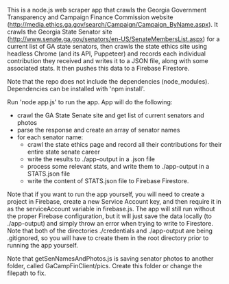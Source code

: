 This is a node.js web scraper app that crawls the Georgia Government Transparency and Campaign Finance Commission website (http://media.ethics.ga.gov/search/Campaign/Campaign_ByName.aspx). It crawls the Georgia State Senator site (http://www.senate.ga.gov/senators/en-US/SenateMembersList.aspx) for a current list of GA state senators, then crawls the state ethics site using headless Chrome (and its API, Puppeteer) and records each individual contribution they received and writes it to a JSON file, along with some associated stats. It then pushes this data to a Firebase Firestore.

Note that the repo does not include the dependencies (node_modules). Dependencies can be installed with 'npm install'.

Run 'node app.js' to run the app. App will do the following:

- crawl the GA State Senate site and get list of current senators and photos
- parse the response and create an array of senator names
- for each senator name:
  - crawl the state ethics page and record all their contributions for their entire state senate career
  - write the results to ./app-output in a .json file
  - process some relevant stats, and write them to ./app-output in a STATS.json file
  - write the content of STATS.json file to Firebase Firestore.

Note that if you want to run the app yourself, you will need to create a project in Firebase, create a new Service Account key, and then require it in as the serviceAccount variable in firebase.js. The app will still run without the proper Firebase configuration, but it will just save the data locally (to ./app-output) and simply throw an error when trying to write to Firestore. Note that both of the directories ./credentials and ./app-output are being .gitignored, so you will have to create them in the root directory prior to running the app yourself.

Note that getSenNamesAndPhotos.js is saving senator photos to another folder, called GaCampFinClient/pics. Create this folder or change the filepath to fix.
